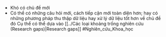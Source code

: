+ Khó có chủ đề mới
+ Có thể có những câu hỏi mới, cách tiếp cận mới toàn diện hơn; hay có những phương pháp thu thập dữ liệu hay xử lý dữ liệu tốt hơn về chủ đề đó
Cụ thể có thể dựa vào [[../Các loại khoảng trống nghiên cứu (Research gaps)|Research gaps]]
#Nghiên_cứu_Khoa_học 